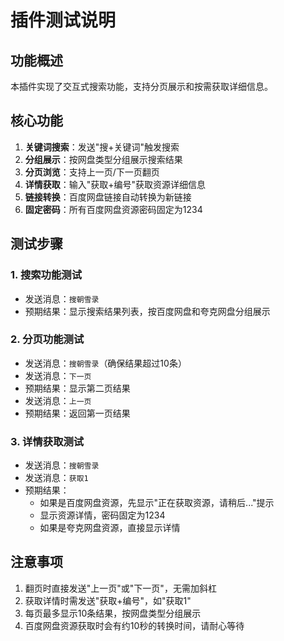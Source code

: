 # 插件测试说明

## 功能概述

本插件实现了交互式搜索功能，支持分页展示和按需获取详细信息。

## 核心功能

1. **关键词搜索**：发送"搜+关键词"触发搜索
2. **分组展示**：按网盘类型分组展示搜索结果
3. **分页浏览**：支持上一页/下一页翻页
4. **详情获取**：输入"获取+编号"获取资源详细信息
5. **链接转换**：百度网盘链接自动转换为新链接
6. **固定密码**：所有百度网盘资源密码固定为1234

## 测试步骤

### 1. 搜索功能测试
- 发送消息：`搜朝雪录`
- 预期结果：显示搜索结果列表，按百度网盘和夸克网盘分组展示

### 2. 分页功能测试
- 发送消息：`搜朝雪录`（确保结果超过10条）
- 发送消息：`下一页`
- 预期结果：显示第二页结果
- 发送消息：`上一页`
- 预期结果：返回第一页结果

### 3. 详情获取测试
- 发送消息：`搜朝雪录`
- 发送消息：`获取1`
- 预期结果：
  - 如果是百度网盘资源，先显示"正在获取资源，请稍后..."提示
  - 显示资源详情，密码固定为1234
  - 如果是夸克网盘资源，直接显示详情

## 注意事项

1. 翻页时直接发送"上一页"或"下一页"，无需加斜杠
2. 获取详情时需发送"获取+编号"，如"获取1"
3. 每页最多显示10条结果，按网盘类型分组展示
4. 百度网盘资源获取时会有约10秒的转换时间，请耐心等待